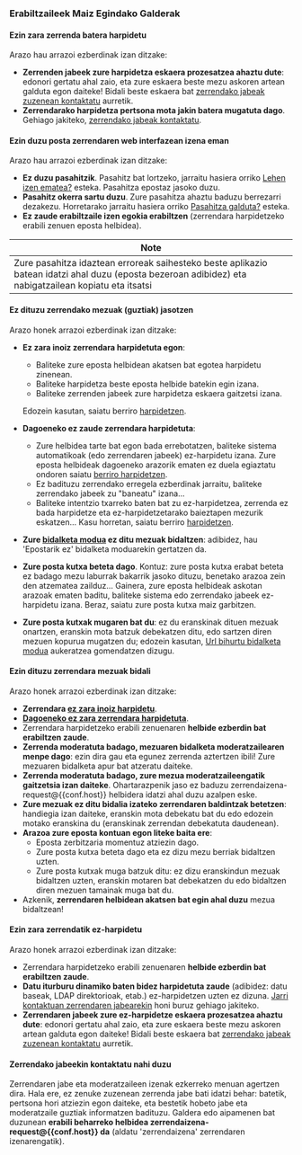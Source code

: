 ### Erabiltzaileek Maiz Egindako Galderak

#### Ezin zara zerrenda batera harpidetu

Arazo hau arrazoi ezberdinak izan ditzake:

-   **Zerrenden jabeek zure harpidetza eskaera prozesatzea ahaztu dute**: edonori gertatu ahal zaio, eta zure eskaera beste mezu askoren artean galduta egon daiteke! Bidali beste eskaera bat [zerrendako jabeak zuzenean kontaktatu](#contactadmin) aurretik.
-   **Zerrendarako harpidetza pertsona mota jakin batera mugatuta dago**. Gehiago jakiteko, [zerrendako jabeak kontaktatu](#contactadmin).

#### Ezin duzu posta zerrendaren web interfazean izena eman

Arazo hau arrazoi ezberdinak izan ditzake:

-   **Ez duzu pasahitzik**. Pasahitz bat lortzeko, jarraitu hasiera orriko [Lehen izen ematea?](%7B%7Bpath_cgi%7D%7D/firstpasswd) esteka. Pasahitza epostaz jasoko duzu.
-   **Pasahitz okerra sartu duzu**. Zure pasahitza ahaztu baduzu berrezarri dezakezu. Horretarako jarraitu hasiera orriko [Pasahitza galduta?](%7B%7Bpath_cgi%7D%7D/renewpasswd) esteka.
-   **Ez zaude erabiltzaile izen egokia erabiltzen** (zerrendara harpidetzeko erabili zenuen eposta helbidea).

| Note |
|------|
| Zure pasahitza idaztean erroreak saihesteko beste aplikazio batean idatzi ahal duzu (eposta bezeroan adibidez) eta nabigatzailean kopiatu eta itsatsi |

#### Ez dituzu zerrendako mezuak (guztiak) jasotzen

Arazo honek arrazoi ezberdinak izan ditzake:

-   <span id="notsubscribedyet"></span>**Ez zara inoiz zerrendara harpidetuta egon**:
    -   Baliteke zure eposta helbidean akatsen bat egotea harpidetu zinenean.
    -   Baliteke harpidetza beste eposta helbide batekin egin izana.
    -   Baliteke zerrenden jabeek zure harpidetza eskaera gaitzetsi izana.

    Edozein kasutan, saiatu berriro [harpidetzen](user.md#subscribe).
-   <span id="notsubscribedanymore"></span>**Dagoeneko ez zaude zerrendara harpidetuta**:
    -   Zure helbidea tarte bat egon bada errebotatzen, baliteke sistema automatikoak (edo zerrendaren jabeek) ez-harpidetu izana. Zure eposta helbideak dagoeneko arazorik ematen ez duela egiaztatu ondoren saiatu [berriro harpidetzen](user.md#subscribe).
    -   Ez badituzu zerrendako erregela ezberdinak jarraitu, baliteke zerrendako jabeek zu "baneatu" izana...
    -   Baliteke intentzio txarreko baten bat zu ez-harpidetzea, zerrenda ez bada harpidetze eta ez-harpidetzetarako baieztapen mezurik eskatzen... Kasu horretan, saiatu berriro [harpidetzen](user.md#subscribe).
-   **Zure [bidalketa modua](user.md#deliverymode) ez ditu mezuak bidaltzen**: adibidez, hau 'Epostarik ez' bidalketa moduarekin gertatzen da.
-   **Zure posta kutxa beteta dago**. Kontuz: zure posta kutxa erabat beteta ez badago mezu laburrak bakarrik jasoko dituzu, benetako arazoa zein den atzematea zailduz... Gainera, zure eposta helbideak askotan arazoak ematen baditu, baliteke sistema edo zerrendako jabeek ez-harpidetu izana. Beraz, saiatu zure posta kutxa maiz garbitzen.
-   **Zure posta kutxak mugaren bat du**: ez du eranskinak dituen mezuak onartzen, eranskin mota batzuk debekatzen ditu, edo sartzen diren mezuen kopurua mugatzen du; edozein kasutan, [Url bihurtu bidalketa modua](user.md#deliverymode) aukeratzea gomendatzen dizugu.

#### Ezin dituzu zerrendara mezuak bidali

Arazo honek arrazoi ezberdinak izan ditzake:

-   **Zerrendara [ez zara inoiz harpidetu](#notsubscribedyet)**.
-   **[Dagoeneko ez zara zerrendara harpidetuta](#notsubscribedanymore)**.
-   Zerrendara harpidetzeko erabili zenuenaren **helbide ezberdin bat erabiltzen zaude**.
-   **Zerrenda moderatuta badago, mezuaren bidalketa moderatzailearen menpe dago**: ezin dira gau eta egunez zerrenda aztertzen ibili! Zure mezuaren bidalketa apur bat atzeratu daiteke.
-   **Zerrenda moderatuta badago, zure mezua moderatzaileengatik gaitzetsia izan daiteke**. Ohartarazpenik jaso ez baduzu zerrendaizena-request@{{conf.host}} helbidera idatzi ahal duzu azalpen eske.
-   **Zure mezuak ez ditu bidalia izateko zerrendaren baldintzak betetzen**: handiegia izan daiteke, eranskin mota debekatu bat du edo edozein motako eranskina du (eranskinak zerrendan debekatuta daudenean).
-   **Arazoa zure eposta kontuan egon liteke baita ere**:
    -   Eposta zerbitzaria momentuz atziezin dago.
    -   Zure posta kutxa beteta dago eta ez dizu mezu berriak bidaltzen uzten.
    -   Zure posta kutxak muga batzuk ditu: ez dizu eranskindun mezuak bidaltzen uzten, eranskin motaren bat debekatzen du edo bidaltzen diren mezuen tamainak muga bat du.
-   Azkenik, **zerrendaren helbidean akatsen bat egin ahal duzu** mezua bidaltzean!

#### Ezin zara zerrendatik ez-harpidetu

Arazo honek arrazoi ezberdinak izan ditzake:

-   Zerrendara harpidetzeko erabili zenuenaren **helbide ezberdin bat erabiltzen zaude**.
-   **Datu iturburu dinamiko baten bidez harpidetuta zaude** (adibidez: datu baseak, LDAP direktorioak, etab.) ez-harpidetzen uzten ez dizuna. [Jarri kontaktuan zerrendaren jabearekin](#contactadmin) honi buruz gehiago jakiteko.
-   **Zerrendaren jabeek zure ez-harpidetze eskaera prozesatzea ahaztu dute**: edonori gertatu ahal zaio, eta zure eskaera beste mezu askoren artean galduta egon daiteke! Bidali beste eskaera bat [zerrendako jabeak zuzenean kontaktatu](#contactadmin) aurretik.

#### <span id="contactadmin"></span>Zerrendako jabeekin kontaktatu nahi duzu

Zerrendaren jabe eta moderatzaileen izenak ezkerreko menuan agertzen dira. Hala ere, ez zenuke zuzenean zerrenda jabe bati idatzi behar: batetik, pertsona hori atziezin egon daiteke, eta bestetik hobeto jabe eta moderatzaile guztiak informatzen badituzu. Galdera edo aipamenen bat duzunean **erabili beharreko helbidea zerrendaizena-request@{{conf.host}} da** (aldatu 'zerrendaizena' zerrendaren izenarengatik).
